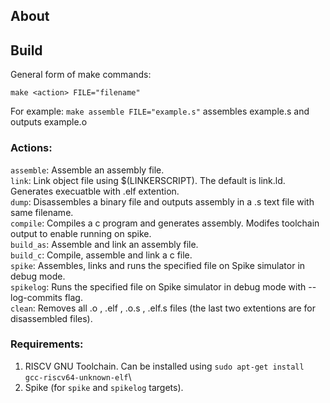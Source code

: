 
## About


## Build
General form of make commands:

`make <action> FILE="filename"`

For example: `make assemble FILE="example.s"` assembles example.s and outputs example.o

### Actions:
`assemble`: Assemble an assembly file.\
`link`: Link object file using $(LINKERSCRIPT). The default is link.ld. Generates execuatble with .elf extention.\
`dump`: Disassembles a binary file and outputs assembly in a .s text file with same filename.\
`compile`: Compiles a c program and generates assembly. Modifes toolchain output to enable running on spike.\
`build_as`: Assemble and link an assembly file.\
`build_c`: Compile, assemble and link a c file.\
`spike`: Assembles, links and runs the specified file on Spike simulator in debug mode.\
`spikelog`: Runs the specified file on Spike simulator in debug mode with --log-commits flag.\
`clean`: Removes all .o , .elf , .o.s , .elf.s files (the last two extentions are for disassembled files).

### Requirements:
1. RISCV GNU Toolchain. Can be installed using `sudo apt-get install gcc-riscv64-unknown-elf`\
2. Spike (for `spike` and `spikelog` targets).
